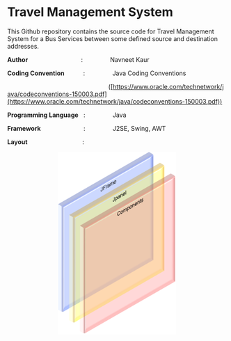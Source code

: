 # **Travel Management System**

This Github repository contains the source code for Travel Management System for a Bus Services between some defined source and destination addresses.

<p><b>Author</b>&nbsp;&nbsp;&nbsp;&nbsp;&nbsp;&nbsp;&nbsp;&nbsp;&nbsp;&nbsp;&nbsp;&nbsp;&nbsp;&nbsp;&nbsp;&nbsp;&nbsp;&nbsp;&nbsp;&nbsp;&nbsp;&nbsp;&nbsp;&nbsp;&nbsp;&nbsp;&nbsp;&nbsp;&nbsp;&nbsp;&nbsp;:&nbsp;&nbsp;&nbsp;&nbsp;&nbsp;&nbsp;&nbsp;&nbsp;&nbsp;&nbsp;&nbsp;&nbsp;&nbsp;&nbsp;&nbsp;&nbsp;Navneet Kaur

<b>Coding Convention</b>&nbsp;&nbsp;&nbsp;&nbsp;&nbsp;&nbsp;&nbsp;&nbsp;&nbsp;&nbsp;&nbsp;:&nbsp;&nbsp;&nbsp;&nbsp;&nbsp;&nbsp;&nbsp;&nbsp;&nbsp;&nbsp;&nbsp;&nbsp;&nbsp;&nbsp;&nbsp;&nbsp;Java Coding Conventions

&nbsp;&nbsp;&nbsp;&nbsp;&nbsp;&nbsp;&nbsp;&nbsp;&nbsp;&nbsp;&nbsp;&nbsp;&nbsp;&nbsp;&nbsp;&nbsp;&nbsp;&nbsp;&nbsp;&nbsp;&nbsp;&nbsp;&nbsp;&nbsp;&nbsp;&nbsp;&nbsp;&nbsp;&nbsp;&nbsp;&nbsp;&nbsp;&nbsp;&nbsp;&nbsp;&nbsp;&nbsp;&nbsp;&nbsp;&nbsp;&nbsp;&nbsp;&nbsp;&nbsp;&nbsp;&nbsp;&nbsp;&nbsp;&nbsp;&nbsp;&nbsp;&nbsp;&nbsp;&nbsp;&nbsp;&nbsp;&nbsp;&nbsp;&nbsp;([https://www.oracle.com/technetwork/java/codeconventions-150003.pdf](https://www.oracle.com/technetwork/java/codeconventions-150003.pdf))

<b>Programming Language</b>&nbsp;&nbsp;&nbsp;:&nbsp;&nbsp;&nbsp;&nbsp;&nbsp;&nbsp;&nbsp;&nbsp;&nbsp;&nbsp;&nbsp;&nbsp;&nbsp;&nbsp;&nbsp;&nbsp;Java

<b>Framework</b>&nbsp;&nbsp;&nbsp;&nbsp;&nbsp;&nbsp;&nbsp;&nbsp;&nbsp;&nbsp;&nbsp;&nbsp;&nbsp;&nbsp;&nbsp;&nbsp;&nbsp;&nbsp;&nbsp;&nbsp;&nbsp;&nbsp;&nbsp;&nbsp;&nbsp;:&nbsp;&nbsp;&nbsp;&nbsp;&nbsp;&nbsp;&nbsp;&nbsp;&nbsp;&nbsp;&nbsp;&nbsp;&nbsp;&nbsp;&nbsp;&nbsp;J2SE, Swing, AWT

<b>Layout</b>&nbsp;&nbsp;&nbsp;&nbsp;&nbsp;&nbsp;&nbsp;&nbsp;&nbsp;&nbsp;&nbsp;&nbsp;&nbsp;&nbsp;&nbsp;&nbsp;&nbsp;&nbsp;&nbsp;&nbsp;&nbsp;&nbsp;&nbsp;&nbsp;&nbsp;&nbsp;&nbsp;&nbsp;&nbsp;&nbsp;&nbsp;&nbsp;:</p>

<p align="middle"><img src="/Readme_images/tmapp_img_1.png" alt="My cool logo" height="420" align="middle"/></p>
